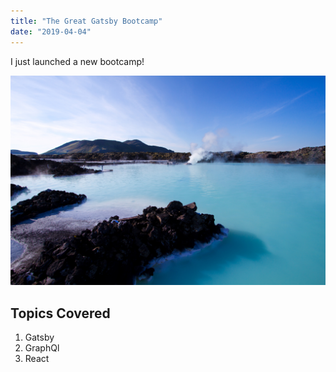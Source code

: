 ```yaml
---
title: "The Great Gatsby Bootcamp"
date: "2019-04-04"
---
```


I just launched a new bootcamp!

![Blue Lagoon](./frank-denney-8-unsplash.jpg)
## Topics Covered

1. Gatsby
2. GraphQl
3. React